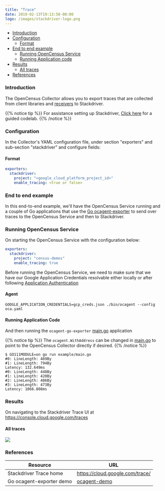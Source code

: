 ```yaml
---
title: "Trace"
date: 2019-02-13T19:13:58-08:00
logo: /images/stackdriver-logo.png
---
```


- [Introduction](#introduction)
- [Configuration](#configuration)
    - [Format](#format)
- [End to end example](#end-to-end-example)
    - [Running OpenCensus Service](#running-opencensus-service)
    - [Running Application code](#running-application-code)
- [Results](#results)
    - [All traces](#all-traces)
- [References](#references)

### Introduction

The OpenCensus Collector allows you to export traces that are collected from client libraries and [receivers](/collector/receivers) to Stackdriver.

{{% notice tip %}}
For assistance setting up Stackdriver, [Click here](/codelabs/stackdriver) for a guided codelab.
{{% /notice %}}

### Configuration

In the Collector's YAML configuration file, under section "exporters" and sub-section "stackdriver" and configure
fields:

#### Format

```yaml
exporters:
  stackdriver:
    project: "<google_cloud_platform_project_id>"
    enable_tracing: <true or false>
```

### End to end example

In this end-to-end example, we'll have the OpenCensus Service running and a couple of Go applications
that use the [Go ocagent-exporter](/exporters/supported-exporters/go/ocagent)
to send over traces to the OpenCensus Service and then to Stackdriver.

### Running OpenCensus Service

On starting the OpenCensus Service with the configuration below:
```yaml
exporters:
  stackdriver:
    project: "census-demos"
    enable_tracing: true
```

Before running the OpenCensus Service, we need to make sure that we have our Google Application Credentials resolvable either locally
or after following [Application Authentication](https://cloud.google.com/docs/authentication/production)

#### Agent

```shell
GOOGLE_APPLICATION_CREDENTIALS=gcp_creds.json ./bin/ocagent --config oca.yaml
```

#### Running Application Code

And then running the `ocagent-go-exporter` [main.go](/exporters/supported-exporters/go/ocagent/#end-to-end-example) application

{{% notice tip %}}
The `ocagent.WithAddress` can be changed in [main.go](/exporters/supported-exporters/go/ocagent/#end-to-end-example) to point to the OpenCensus Collector directly if desired.
{{% /notice %}}

```shell
$ GO111MODULE=on go run example/main.go
#0: LineLength: 469By
#1: LineLength: 794By
Latency: 132.649ms
#0: LineLength: 448By
#1: LineLength: 420By
#2: LineLength: 486By
#3: LineLength: 473By
Latency: 1066.808ms
```

### Results

On navigating to the Stackdriver Trace UI at https://console.cloud.google.com/traces

####  All traces
![](/images/ocagent-exporter-stackdriver-all-traces.png)

### References

Resource|URL
---|---
Stackdriver Trace home|https://cloud.google.com/trace/
Go ocagent-exporter demo|[ocagent-demo](/exporters/supported-exporters/go/ocagent/#end-to-end-example)
